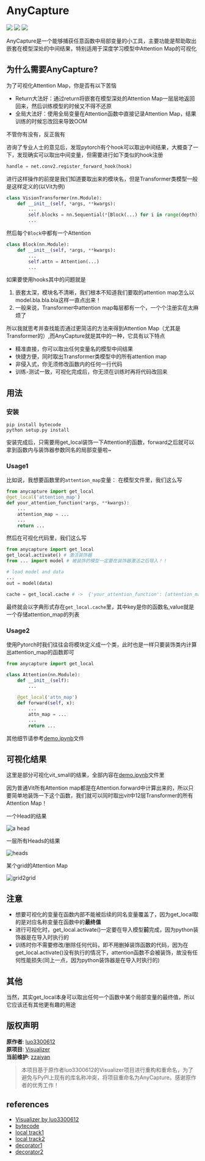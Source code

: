 # AnyCapture
![](https://img.shields.io/badge/AnyCapture-v0.0.2-brightgreen)
![](https://img.shields.io/badge/python-v3.6-blue)
![](https://img.shields.io/badge/pytorch-v%3E0.0.0-blue)

AnyCapture是一个能够捕获任意函数中局部变量的小工具，主要功能是帮助取出嵌套在模型深处的中间结果，特别适用于深度学习模型中Attention Map的可视化

## 为什么需要AnyCapture?
为了可视化Attention Map，你是否有以下苦恼
* Return大法好：通过return将嵌套在模型深处的Attention Map一层层地返回回来，然后训练模型的时候又不得不还原
* 全局大法好：使用全局变量在Attention函数中直接记录Attention Map，结果训练的时候忘改回来导致OOM

不管你有没有，反正我有

咨询了专业人士的意见后，发现pytorch有个hook可以取出中间结果，大概查了一下，发现确实可以取出中间变量，但需要进行如下类似的hook注册
```python
handle = net.conv2.register_forward_hook(hook)
```
进行这样操作的前提是我们知道要取出来的模块名，但是Transformer类模型一般是这样定义的(以Vit为例)
```python
class VisionTransformer(nn.Module):
    def __init__(self, *args, **kwargs):
        ...
        self.blocks = nn.Sequential(*[Block(...) for i in range(depth)])
        ...
```
然后每个`Block`中都有一个Attention
```python
class Block(nn.Module):
    def __init__(self, *args, **kwargs):
        ...
        self.attn = Attention(...)
        ...
```
如果要使用hooks其中的问题就是
1. 嵌套太深，模块名不清晰，我们根本不知道我们要取的attention map怎么以model.bla.bla.bla这样一直点出来！
2. 一般来说，Transformer中attention map每层都有一个，一个个注册实在太麻烦了

所以我就思考并查找能否通过更简洁的方法来得到Attention Map（尤其是Transformer的）,而AnyCapture就是其中的一种，它具有以下特点
* 精准直接，你可以取出任何变量名的模型中间结果
* 快捷方便，同时取出Transformer类模型中的所有attention map
* 非侵入式，你无须修改函数内的任何一行代码
* 训练-测试一致，可视化完成后，你无须在训练时再将代码改回来

## 用法
### 安装
```shell
pip install bytecode
python setup.py install
```

安装完成后，只需要用get_local装饰一下Attention的函数，forward之后就可以拿到函数内与装饰器参数同名的局部变量啦~
### Usage1
比如说，我想要函数里的`attention_map`变量：
在模型文件里，我们这么写
```python
from anycapture import get_local
@get_local('attention_map')
def your_attention_function(*args, **kwargs):
    ...
    attention_map = ... 
    ...
    return ...
```
然后在可视化代码里，我们这么写
```python
from anycapture import get_local
get_local.activate() # 激活装饰器
from ... import model # 被装饰的模型一定要在装饰器激活之后导入！！

# load model and data
...
out = model(data)

cache = get_local.cache # ->  {'your_attention_function': [attention_map]}
```
最终就会以字典形式存在`get_local.cache`里，其中key是你的函数名,value就是一个存储attention_map的列表

### Usage2
使用Pytorch时我们往往会将模块定义成一个类，此时也是一样只要装饰类内计算出attention_map的函数即可
```python
from anycapture import get_local

class Attention(nn.Module):
    def __init__(self):
        ...
    
    @get_local('attn_map')
    def forward(self, x):
        ...
        attn_map = ...
        ...
        return ...
```
其他细节请参考[demo.ipynb](https://nbviewer.jupyter.org/github/zzaiyan/AnyCapture/blob/main/demo.ipynb)文件
## 可视化结果
这里是部分可视化vit_small的结果，全部内容在[demo.ipynb](https://nbviewer.jupyter.org/github/zzaiyan/AnyCapture/blob/main/demo.ipynb)文件里

因为普通Vit所有Attention map都是在Attention.forward中计算出来的，所以只要简单地装饰一下这个函数，我们就可以同时取出vit中12层Transformer的所有Attention Map！

一个Head的结果

![a head](assets/head.png)

一层所有Heads的结果

![heads](assets/heads.png)

某个grid的Attention Map

![grid2grid](assets/grids.png)

## 注意
* 想要可视化的变量在函数内部不能被后续的同名变量覆盖了，因为get_local取的是对应名称变量在函数中的**最终值**
* 进行可视化时，get_local.activate()一定要在导入模型**前**完成，因为python装饰器是在导入时执行的
* 训练时你不需要修改/删除任何代码，即不用删掉装饰函数的代码，因为在get_local.activate()没有执行的情况下，attention函数不会被装饰，故没有任何性能损失(同上一点，因为python装饰器是在导入时执行的)

## 其他
当然，其实get_local本身可以取出任何一个函数中某个局部变量的最终值，所以它应该还有其他更有趣的用途

## 版权声明

**原作者**: [luo3300612](https://github.com/luo3300612)  
**原项目**: [Visualizer](https://github.com/luo3300612/Visualizer)  
**当前维护**: [zzaiyan](https://github.com/zzaiyan)

> 本项目基于原作者luo3300612的Visualizer项目进行重构和重命名，为了避免与PyPI上现有的库名称冲突，将项目重命名为AnyCapture。感谢原作者的优秀工作！

## references
* [Visualizer by luo3300612](https://github.com/luo3300612/Visualizer)
* [bytecode](https://blog.csdn.net/qfcy_/article/details/118890362)
* [local track1](https://stackoverflow.com/questions/52313851/how-can-i-track-the-values-of-a-local-variable-in-python)
* [local track2](https://stackoverflow.com/questions/19326004/access-a-function-variable-outside-the-function-without-using-global)
* [decorator1](https://stackoverflow.com/questions/1367514/how-to-decorate-a-method-inside-a-class)
* [decorator2](https://stackoverflow.com/questions/6676015/class-decorators-vs-function-decorators)

